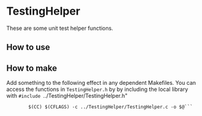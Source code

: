 # TestingHelper
These are some unit test helper functions.

## How to use

## How to make

Add something to the following effect in any dependent Makefiles. You can access the functions in `TestingHelper.h` by by including the local library with `#include `../TestingHelper/TestingHelper.h"

```../TestingHelper/TestingHelper.o: ../TestingHelper/TestingHelper.c ../TestingHelper/TestingHelper.h
        $(CC) $(CFLAGS) -c ../TestingHelper/TestingHelper.c -o $@``` 
